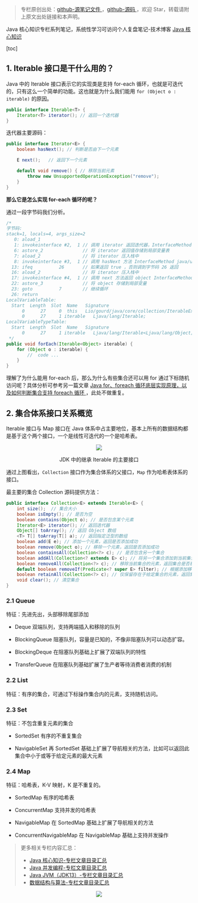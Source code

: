 > 专栏原创出处：[github-源笔记文件 ](https://github.com/GourdErwa/review-notes/tree/master/language/java-core) ，[github-源码 ](https://github.com/GourdErwa/java-advanced/tree/master/java-core)，欢迎 Star，转载请附上原文出处链接和本声明。

Java 核心知识专栏系列笔记，系统性学习可访问个人复盘笔记-技术博客 [Java 核心知识 ](https://review-notes.top/language/java-core/)

[toc]

## 1. Iterable 接口是干什么用的？
Java 中的 Iterable 接口表示它的实现类是支持 for-each 循环，也就是可迭代的，只有这么一个简单的功能。这也就是为什么我们能用 `for (Object o : iterable)` 的原因。

```java
public interface Iterable<T> {
    Iterator<T> iterator(); // 返回一个迭代器
}
```
迭代器主要源码：
```java
public interface Iterator<E> {
    boolean hasNext(); // 判断是否由下一个元素

    E next();   // 返回下一个元素

    default void remove() { // 移除当前元素
        throw new UnsupportedOperationException("remove");
    }
}
```
**那么它是怎么实现 for-each 循环的呢？**

通过一段字节码我们分析。
```java
/*
字节码:
stack=1, locals=4, args_size=2
   0: aload_1
   1: invokeinterface #2,  1 // 调用 iterator 返回迭代器，InterfaceMethod java/lang/Iterable.iterator:()Ljava/util/Iterator;
   6: astore_2               // 将 iterator 返回值存储到局部变量表
   7: aload_2                // 将 iterator 压入栈中
   8: invokeinterface #3,  1 // 调用 hasNext 方法 InterfaceMethod java/util/Iterator.hasNext:()Z
  13: ifeq          26       // 如果返回 true ，否则调到字节码 26 返回
  16: aload_2                // 将 iterator 压入栈中
  17: invokeinterface #4,  1 // 调用 next 方法返回 object InterfaceMethod java/util/Iterator.next:()Ljava/lang/Object;
  22: astore_3               // 将 object 存储到局部变量
  23: goto          7        // 继续循环
  26: return
LocalVariableTable:
  Start  Length  Slot  Name   Signature
      0      27     0  this   Lio/gourd/java/core/collection/IterableExample;
      0      27     1 iterable   Ljava/lang/Iterable;
LocalVariableTypeTable:
  Start  Length  Slot  Name   Signature
      0      27     1 iterable   Ljava/lang/Iterable<Ljava/lang/Object;>;
 */
public void forEach(Iterable<Object> iterable) {
    for (Object o : iterable) {
        //  code ...
    }
}
```
理解了为什么能用 for-each 后，那么为什么有些集合还可以用 for 通过下标随机访问呢？具体分析可参考另一篇文章 [Java for、foreach 循环底层实现原理，以及如何判断集合支持 foreach 循环 ](https://blog.csdn.net/xiaohulunb/article/details/104052708)，此处不做重复。

## 2. 集合体系接口关系概览
Iterable 接口与 Map 接口在 Java 体系中占主要地位，基本上所有的数据结构都是基于这个两个接口，一个是线性可迭代的一个是哈希表。
<div align="center">
    <img src="https://ipic-review-notes.oss-cn-beijing.aliyuncs.com/Iterable-interface.png">
    <p>JDK 中的继承 Iterable 的主要接口 </p>
</div>

通过上图看出，`Collection` 接口作为集合体系的父接口，`Map` 作为哈希表体系的接口。

最主要的集合 Collection 源码提供方法：
```java
public interface Collection<E> extends Iterable<E> {
    int size();  // 集合大小
    boolean isEmpty(); // 是否为空
    boolean contains(Object o); // 是否包含某个元素
    Iterator<E> iterator(); // 返回迭代器
    Object[] toArray(); // 返回 Object 数组
    <T> T[] toArray(T[] a); // 返回指定泛型的数组
    boolean add(E e); // 添加一个元素，返回是否添加成功
    boolean remove(Object o); // 移除一个元素，返回是否添加成功
    boolean containsAll(Collection<?> c); // 是否包含另一个集合
    boolean addAll(Collection<? extends E> c); // 将另一个集合添加到当前集合
    boolean removeAll(Collection<?> c); // 移除当前集合的元素，返回集合是否被修改过
    default boolean removeIf(Predicate<? super E> filter); // 根据添加移除元素
    boolean retainAll(Collection<?> c); // 仅保留存在于给定集合的元素，返回集合是否被修改过
    void clear(); // 清空集合
}
```

### 2.1 Queue
特征：先进先出，头部移除尾部添加

- Deque 双端队列，支持两端插入和移除的队列

- BlockingQueue 阻塞队列，容量是已知的，不像非阻塞队列可以动态扩容。

- BlockingDeque 在阻塞队列基础上扩展了双端队列的特性

- TransferQueue 在阻塞队列基础扩展了生产者等待消费者消费的机制

### 2.2 List
特征：有序的集合，可通过下标操作集合内的元素，支持随机访问。

### 2.3 Set
特征：不包含重复元素的集合
- SortedSet 有序的不重复集合

- NavigableSet 再 SortedSet 基础上扩展了导航相关的方法，比如可以返回此集合中小于或等于给定元素的最大元素

### 2.4 Map 
特征：哈希表，K-V 映射，K 是不重复的。

- SortedMap 有序的哈希表

- ConcurrentMap 支持并发的哈希表

- NavigableMap 在 SortedMap 基础上扩展了导航相关的方法

- ConcurrentNavigableMap 在 NavigableMap 基础上支持并发操作

> 更多相关专栏内容汇总：
>- [Java 核心知识-专栏文章目录汇总 ](https://gourderwa.blog.csdn.net/article/details/104020339)
>- [Java 并发编程-专栏文章目录汇总 ](https://blog.csdn.net/xiaohulunb/article/details/103594468)
>- [Java JVM（JDK13）-专栏文章目录汇总 ](https://blog.csdn.net/xiaohulunb/article/details/103828570)
>- [数据结构与算法-专栏文章目录汇总 ](https://blog.csdn.net/xiaohulunb/article/details/104368031)

<div align="center">
    <img src="https://blog-review-notes.oss-cn-beijing.aliyuncs.com/gourderwa.footer.jpeg">
</div>